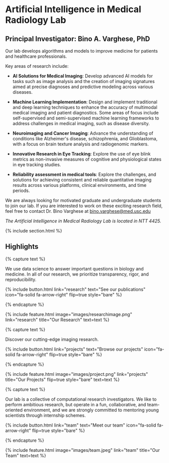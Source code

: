 ---
---

# Artificial Intelligence in Medical Radiology Lab
## Principal Investigator: Bino A. Varghese, PhD


Our lab develops algorithms and models to improve medicine for patients and healthcare professionals. 

Key areas of research include:

- **AI Solutions for Medical Imaging**: Develop advanced AI models for tasks such as image analysis and the creation of imaging signatures aimed at precise diagnoses and predictive modeling across various diseases.

- **Machine Learning Implementation**: Design and implement traditional and deep learning techniques to enhance the accuracy of multimodal medical imaging and patient diagnostics. Some areas of focus include self-supervised and semi-supervised machine learning frameworks to address challenges in medical imaging, such as disease diversity.

- **Neuroimaging and Cancer Imaging**: Advance the understanding of conditions like Alzheimer's disease, schizophrenia, and Glioblastoma, with a focus on brain texture analysis and radiogenomic markers.

- **Innovative Research in Eye Tracking**: Explore the use of eye blink metrics as non-invasive measures of cognitive and physiological states in eye tracking studies.

- **Reliability assessment in medical tools**: Explore the challenges, and solutions for achieving consistent and reliable quantitative imaging results across various platforms, clinical environments, and time periods.

We are always looking for motivated graduate and undergraduate students to join our lab. If you are interested to work on these exciting research field, feel free to contact Dr. Bino Varghese at bino.varghese@med.usc.edu

*The Artificial Intelligence in Medical Radiology Lab is located in NTT 4425.*

{% include section.html %}

## Highlights

{% capture text %}

We use data science to answer important questions in biology and medicine. In all of our research, we prioritize transparency, rigor, and reproducibility.

{%
  include button.html
  link="research"
  text="See our publications"
  icon="fa-solid fa-arrow-right"
  flip=true
  style="bare"
%}

{% endcapture %}

{%
  include feature.html
  image="images/researchimage.png"
  link="research"
  title="Our Research"
  text=text
%}

{% capture text %}

Discover our cutting-edge imaging research.

{%
  include button.html
  link="projects"
  text="Browse our projects"
  icon="fa-solid fa-arrow-right"
  flip=true
  style="bare"
%}

{% endcapture %}

{%
  include feature.html
  image="images/project.png"
  link="projects"
  title="Our Projects"
  flip=true
  style="bare"
  text=text
%}

{% capture text %}

Our lab is a collective of computational research investigators. We like to perform ambitious research, but operate in a fun, collaborative, and team-oriented environment, and we are strongly committed to mentoring young scientists through internship schemes.

{%
  include button.html
  link="team"
  text="Meet our team"
  icon="fa-solid fa-arrow-right"
  flip=true
  style="bare"
%}

{% endcapture %}

{%
  include feature.html
  image="images/team.jpeg"
  link="team"
  title="Our Team"
  text=text
%}
